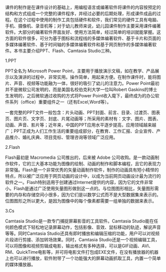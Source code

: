 课件的制作是在课件设计的基础上，用编程语言或编著软件将课件的内容按预定的结构和方式组成一个完整的课件程序，并经过必要的后期处理，形成课件成品的过程。在这个过程中使用的制作工具包括硬件和软件，我们常见的硬件工具有电脑、手机、摄像机、录音机等；对于幼儿教师来说，幼儿园课件制作主要采用课件编著软件。大部分的编著软件界面友好、使用方法简单，经过简单的培训就能掌握。这方面的软件很多，可分为基于图标和流程线的多媒体编著软件、基于卡片和页面的多媒体编著软件、基于时间轴的多媒体编著软件和基于网页制作的多媒体编著软件。本书主要介绍PPT、Flash、Camtasia Studio三种。

1.PPT

 PPT全名为 Microsoft Power Point，主要用于播放演示文稿，如在教学、产品展示以及演讲的过程中，非常实用。操作简单，用起来方便。在制作课件时，能将图片、声音、视频等功能融为一体，很好的吸引了幼儿的注意力。Power Point最初并不是微软公司发明的，而是美国名校伯克利大学一位叫Robert Gaskins的博士生发明的，之后微软通过收购的方式将Power Point收入麾下，最终成为的办公软件系列（office）重要组件之一（还有Excel,Word等）。

一套完整的PPT文件一般包含：片头动画、PPT封面、前言、目录、过渡页、图表页、图片页、文字页、封底、片尾动画等；所采用的素材有：文字、图片、图表、动画、声音、影片等；近年来，中国的PPT应用水平逐步提高，应用领域越来越广；PPT正成为人们工作生活的重要组成部分，在教育、工作汇报、企业宣传、产品推介、婚礼庆典、项目竞标、管理咨询等领域广泛应用。

2.Flash

Flash最初是 Macromedia 公司推出的，后来被 Adobe 公司收购。是一款动画制作软件，它的三大基本功能为图像的绘制、动画的制作和脚本编程，且它的表现力非常强。Flash是一个非常优秀的矢量动画制作软件，制作的动画具有短小精悍的特点，所以被广泛应用于网页动画的设计中，以成为当前网页动画设计最为流行的软件之一。Flash特别适用于创建通过Internet提供的内容，因为它的文件非常小。Flash是通过广泛使用矢量图形做到这一点的。与位图图形相比，矢量图形需要的内存和存储空间小很多，因为它们是以数学公式而不是大型数据集来表示的。位图图形之所以更大，是因为图像中的每个像素都需要一组单独的数据来表示。

3.Cs

Camtasia Studio是一款专门捕捉屏幕影音的工具软件。Camtasia Studio能在任何颜色模式下轻松地记录屏幕动作，包括影像、音效、鼠标移动的轨迹，解说声音等等。同时Camtasia Studio还具有即时播放和编辑压缩的功能，用户可以对视频片段进行剪接、添加转场效果。同时，Camtasia Studio还是一个视频编辑工具，可以将图像和视频剪辑成电影，输出格式有多种选择，可以是GIF动画、AVI、RM、QuickTime电影等，并可将电影文件打包成EXE文件，在没有播放器的机器上也可以进行播放，软件附带了一个功能强大的屏幕动画抓取工具，内置一个简单的媒体播放器。



